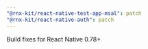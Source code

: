 ```yaml
---
"@rnx-kit/react-native-test-app-msal": patch
"@rnx-kit/react-native-auth": patch
---
```


Build fixes for React Native 0.78+

